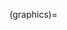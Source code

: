 (graphics)=

<!-- % py:currentmodule::flyer_env.envs.common.graphics

# Graphics

Environment rendering is achieved with [pygame](https://www.pygame.org/news), which must be {ref}`installed separately <installation>`

When `env.render()` is first called a window is created, dimensions are configured with:

```python
env = gym.make('flyer-v1')
env.configure({
    "screen_width": 640,
    "screen_height": 480
})
env.reset()
env.render()
```

## Surface

The 2.5D simulation is rendered in a {py:class}`~flyer_env.world.graphics.WorldSurface` pygame surface, which 
provides the location and zoom level of the rendered location. By default, this is centered on the ego-vehicle and 
can be adjusted using `"scaling"` and `"centering_position"` configurations. This is controlled with {py:class}
`~flyer_env.envs.common.graphics.EnvViewer`.

## Scene graphics

- The terrain base layer and static objects are rendered using {~flyer_env.world.graphics.WorldGraphics} class.
- Aircraft are rendered using {py:class}`~flyer_env.aircraft.graphics.VehicleGraphics`

## API

```{eval-rst}
.. automodule:: flyer_env.envs.common.graphics
    :members:
```

```{eval-rst}
.. automodule:: flyer_env.world.graphics
    :members:
```

```{eval-rst}
.. automodule:: flyer_env.aircraft.graphics
    :members:
``` -->
